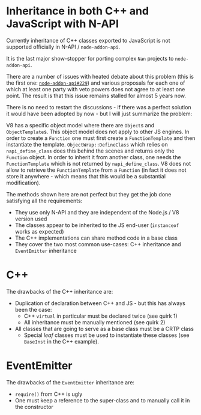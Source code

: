 # Inheritance in both C++ and JavaScript with N-API

Currently inheritance of C++ classes exported to JavaScript is not supported officially in N-API / `node-addon-api`.

It is the last major show-stopper for porting complex `Nan` projects to `node-addon-api`.

There are a number of issues with heated debate about this problem (this is the first one: [`node-addon-api#229`](https://github.com/nodejs/node-addon-api/issues/229)) and various proposals for each one of which at least one party with veto powers does not agree to at least one point. The result is that this issue remains stalled for almost 5 years now.

There is no need to restart the discussions - if there was a perfect solution it would have been adopted by now - but I will just summarize the problem:

V8 has a specific object model where there are `Object`s and `ObjectTemplate`s. This object model does not apply to other JS engines. In order to create a `Function` one must first create a `FunctionTemplate` and then instantiate the template. `ObjectWrap::DefineClass` which relies on `napi_define_class` does this behind the scenes and returns only the `Function` object. In order to inherit it from another class, one needs the `FunctionTemplate` which is not returned by `napi_define_class`. V8 does not allow to retrieve the `FunctionTemplate` from a `Function` (in fact it does not store it anywhere - which means that this would be a substantial modification).

The methods shown here are not perfect but they get the job done satisfying all the requirements:

- They use only N-API and they are independent of the Node.js / V8 version used
- The classes appear to be inherited to the JS end-user (`instanceof` works as expected)
- The C++ implementations can share method code in a base class
- They cover the two most common use-cases: C++ inheritance and `EventEmitter` inheritance

# C++

The drawbacks of the C++ inheritance are:

- Duplication of declaration between C++ and JS - but this has always been the case:
  - C++ `virtual` in particular must be declared twice (see quirk 1)
  - All inheritance must be manually mentioned (see quirk 2)
- All classes that are going to serve as a base class must be a CRTP class
  - Special _leaf_ classes must be used to instantiate these classes (see `BaseInst` in the C++ example).

# EventEmitter

The drawbacks of the `EventEmitter` inheritance are:

- `require()` from C++ is ugly
- One must keep a reference to the super-class and to manually call it in the constructor
